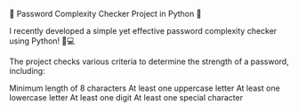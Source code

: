 🔐 Password Complexity Checker Project in Python 🔐

I recently developed a simple yet effective password complexity checker using Python! 🐍💻

The project checks various criteria to determine the strength of a password, including:

Minimum length of 8 characters
At least one uppercase letter
At least one lowercase letter
At least one digit
At least one special character
